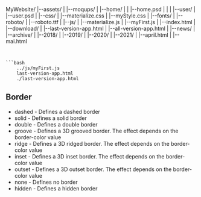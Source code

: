 MyWebsite/
|--assets/
|    |--moqups/
|       |--home/
|       |  |--home.psd
|       |
|       |--user/
|          |--user.psd
|
|--css/
|  |--materialize.css
|  |--myStyle.css
|
|--fonts/
|  |--roboto/
|     |--roboto.ttf
|
|--js/
|  |--materialize.js
|  |--myFirst.js
|
|--index.html
|
|--download/
|  |--last-version-app.html
|  |--all-version-app.html
|
|--news/
|    |--archive/
|       |--2018/
|       |--2019/
|       |--2020/
|       |--2021/
|          |--april.html
|          |--mai.html
```


```bash
    ../js/myFirst.js
    last-version-app.html
    ./last-version-app.html
```

## Border

- dashed - Defines a dashed border
- solid - Defines a solid border
- double - Defines a double border
- groove - Defines a 3D grooved border. The effect depends on the border-color value
- ridge - Defines a 3D ridged border. The effect depends on the border-color value
- inset - Defines a 3D inset border. The effect depends on the border-color value
- outset - Defines a 3D outset border. The effect depends on the border-color value
- none - Defines no border
- hidden - Defines a hidden border
